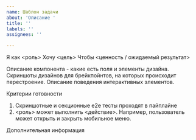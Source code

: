 ```yaml
---
name: Шаблон задачи
about: 'Описание '
title: ''
labels: ''
assignees: ''

---
```


Я как <роль> 
Хочу <цель> 
Чтобы <ценность / ожидаемый результат>

Описание компонента - какие есть поля и элементы дизайна.
Скриншоты дизайнов для брейкпойнтов, на которых происходит перестроение. 
Описание поведения интерактивных элементов.

Критерии готовности
1. Скриншотные и секционные e2e тесты проходят в пайплайне
2. <роль> может выполнить <действие>. Например, пользователь может открыть и закрыть мобильное меню. 

Дополнительная информация
